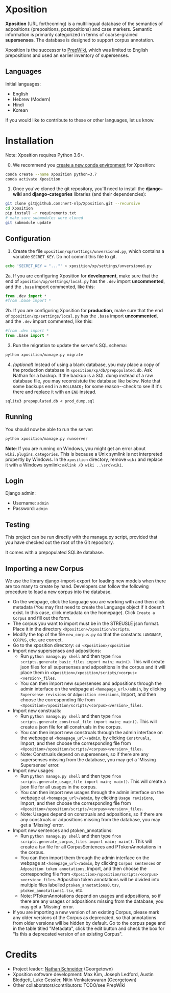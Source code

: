# Xposition

__Xposition__ (URL forthcoming) is a multilingual database of the semantics of adpositions (prepositions, postpositions) and case markers.
Semantic information is primarily categorized in terms of coarse-grained __supersenses__.
The database is designed to support corpus annotation.

Xposition is the successor to [PrepWiki](http://demo.ark.cs.cmu.edu/PrepWiki/), which was limited to English prepositions
and used an earlier inventory of supersenses.

## Languages

Initial languages:

* English
* Hebrew (Modern)
* Hindi
* Korean

If you would like to contribute to these or other languages, let us know.


# Installation

Note: Xposition requires Python 3.6+.

0. We recommend you [create a new conda environment](https://docs.conda.io/projects/conda/en/latest/user-guide/tasks/manage-environments.html#creating-an-environment-with-commands) for Xposition:

```sh
conda create --name Xposition python=3.7
conda activate Xposition
```

1. Once you've cloned the git repository, you'll need to install the __django-wiki__ and __django-categories__ libraries (and their dependencies):

```sh
git clone git@github.com:nert-nlp/Xposition.git --recursive
cd Xposition
pip install -r requirements.txt
# make sure submodules were cloned
git submodule update
```

## Configuration

1. Create the file `xposition/xp/settings/unversioned.py`, which
contains a variable `SECRET_KEY`. Do not commit this file to git.

```sh
echo 'SECRET_KEY = "..."' > xposition/xp/settings/unversioned.py
```

2a. If you are configuring Xposition for **development**, make sure that the end
of `xposition/xp/settings/local.py` has the `.dev` import
**uncommented**, and the `.base` import commented, like this:

```py
from .dev import *
#from .base import *
```

2b. If you are configuring Xposition for **production**, make sure that the end
of `xposition/xp/settings/local.py` has the `.base` import
**uncommented**, and the `.dev` import commented, like this:

```py
#from .dev import *
from .base import *
```

3. Run the migration to update the server's SQL schema:

```sh
python xposition/manage.py migrate
```

4. _(optional)_ Instead of using a blank database, you may place a copy of the production 
database in `xposition/xp/db/prepopulated.db`. Ask Nathan for a backup. If the backup
is a SQL dump instead of a raw database file, you may reconsistute the database like below.
Note that some backups end in a `ROLLBACK;` for some reason--check to see if it's there and
replace it with an `END` instead.

```
sqlite3 prepopulated.db < prod_dump.sql
```

## Running
You should now be able to run the server:

```sh
python xposition/manage.py runserver
```

**Note**: If you are running on Windows, you might get an error about `wiki.plugins.categories`. This is because a Unix symlink is not interpreted propertly by Windows. In the `xposition` directory, remove `wiki` and replace it with a Windows symlink: `mklink /D wiki ..\src\wiki`.

## Login

Django admin:

  * Username: `admin`
  * Password: `admin`

## Testing

This project can be run directly with the manage.py script, provided
that you have checked out the root of the Git repository.

It comes with a prepopulated SQLite database.

## Importing a new Corpus

We use the library django-import-export for loading new models when there are too many to create by hand. Developers can follow the following procedure to load a new corpus into the database.

- On the webpage, click the language you are working with and then click metadata (You may first need to create the Language object if it doesn't exist. In this case, click metadata on the homepage). Click `Create a Corpus` and fill out the form.
- The corpus you want to import must be in the STREUSLE json format. Place it in the directory `<Xposition>/xposition/scripts`.
- Modify the top of the file `new_corpus.py` so that the constants `LANGUAGE`, `CORPUS`, etc. are correct.
- Go to the xposition directory: `cd <Xposition>/xposition`
- Import new supersenses and adpositions:
	- Run `python manage.py shell` and then type `from scripts.generate_basic_files import main; main()`. This will create json files for all supersenses and adpositions in the corpus and it will place them in `<Xposition>/xposition/scripts/<corpus><version>_files`.
	- You can then import new supersenses and adpositions through the admin interface on the webpage at `<homepage_url>/admin`, by clicking `Supersense revisions` or `Adposition revisions`, Import, and then choose the corresponding file from `<Xposition>/xposition/scripts/<corpus><version>_files`.
- Import new construals:
	- Run `python manage.py shell` and then type `from scripts.generate_construal_file import main; main()`. This will create a json file for all construals in the corpus.
	- You can then import new construals through the admin interface on the webpage at `<homepage_url>/admin`, by clicking `Construals`, Import, and then choose the corresponding file from `<Xposition>/xposition/scripts/<corpus><version>_files`.
	- Note: Construals depend on supersenses, so if there are any supersenses missing from the database, you may get a 'Missing Supersense' error.
- Import new usages:
	- Run `python manage.py shell` and then type `from scripts.generate_usage_file import main; main()`. This will create a json file for all usages in the corpus.
	- You can then import new usages through the admin interface on the webpage at `<homepage_url>/admin`, by clicking `Usage revisions`, Import, and then choose the corresponding file from `<Xposition>/xposition/scripts/<corpus><version>_files`.
	- Note: Usages depend on construals and adpositions, so if there are any construals or adpositions missing from the database, you may get a 'Missing' error.
- Import new sentences and ptoken_annotations:
	- Run `python manage.py shell` and then type `from scripts.generate_corpus_files import main; main()`. This will create a tsv file for all CorpusSentences and PTokenAnnotations in the corpus.
	- You can then import them through the admin interface on the webpage at `<homepage_url>/admin`, by clicking `Corpus sentences` or `Adposition token annotations`, Import, and then choose the corresponding file from `<Xposition>/xposition/scripts/<corpus><version>_files`. Adposition token annotations will be divided into multiple files labelled `ptoken_annotations0.tsv`, `ptoken_annotations1.tsv`, etc.
	- Note: PTokenAnnotations depend on usages and adpositions, so if there are any usages or adpositions missing from the database, you may get a 'Missing' error.
- If you are importing a new version of an existing Corpus, please mark any older versions of the Corpus as deprecated, so that annotations from older versions will be hidden by default. Go to the corpus page and in the table titled "Metadata", click the edit button and check the box for "Is this a deprecated version of an existing Corpus".

# Credits

* Project leader: [Nathan Schneider](http://nathan.cl) (Georgetown)
* Xposition software development: Max Kim, Joseph Ledford, Austin Blodgett, Luke Gessler, Nitin Venkateswaran (Georgetown)
* Other collaborators/contributors: TODO/see PrepWiki

